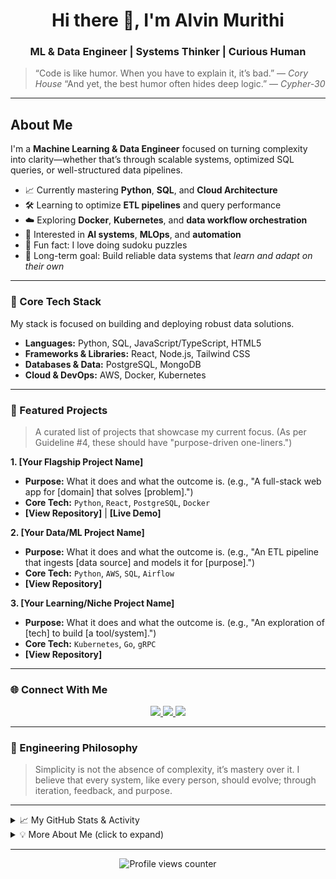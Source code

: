 <h1 align="center">Hi there 👋, I'm Alvin Murithi</h1>
<h3 align="center">ML & Data Engineer | Systems Thinker | Curious Human</h3>

> “Code is like humor. When you have to explain it, it’s bad.” — *Cory House*
> “And yet, the best humor often hides deep logic.” — *Cypher-30*

---

## About Me

I'm a **Machine Learning & Data Engineer** focused on turning complexity into clarity—whether that’s through scalable systems, optimized SQL queries, or well-structured data pipelines.

- 📈 Currently mastering **Python**, **SQL**, and **Cloud Architecture**
- 🛠️ Learning to optimize **ETL pipelines** and query performance
- ☁️ Exploring **Docker**, **Kubernetes**, and **data workflow orchestration**
- 🤖 Interested in **AI systems**, **MLOps**, and **automation**
- 🧩 Fun fact: I love doing sudoku puzzles
- 🎯 Long-term goal: Build reliable data systems that *learn and adapt on their own*

---

### 🧰 Core Tech Stack

My stack is focused on building and deploying robust data solutions.

* **Languages:** Python, SQL, JavaScript/TypeScript, HTML5
* **Frameworks & Libraries:** React, Node.js, Tailwind CSS
* **Databases & Data:** PostgreSQL, MongoDB
* **Cloud & DevOps:** AWS, Docker, Kubernetes

---

### 🚀 Featured Projects

> A curated list of projects that showcase my current focus. (As per Guideline #4, these should have "purpose-driven one-liners.")

**1. [Your Flagship Project Name]**
* **Purpose:** What it does and what the outcome is. (e.g., "A full-stack web app for [domain] that solves [problem].")
* **Core Tech:** `Python`, `React`, `PostgreSQL`, `Docker`
* **[View Repository]** | **[Live Demo]**

**2. [Your Data/ML Project Name]**
* **Purpose:** What it does and what the outcome is. (e.g., "An ETL pipeline that ingests [data source] and models it for [purpose].")
* **Core Tech:** `Python`, `AWS`, `SQL`, `Airflow`
* **[View Repository]**

**3. [Your Learning/Niche Project Name]**
* **Purpose:** What it does and what the outcome is. (e.g., "An exploration of [tech] to build [a tool/system].")
* **Core Tech:** `Kubernetes`, `Go`, `gRPC`
* **[View Repository]**

---

### 🌐 Connect With Me

<p align="center">
  <a href="mailto:ialvinmurithi@gmail.com">
    <img src="https://img.shields.io/badge/Email-D14836?style=for-the-badge&logo=gmail&logoColor=white" />
  </a>
  <a href="https://www.linkedin.com/in/alvin-murithi-0a0196328?utm_source=share&utm_campaign=share_via&utm_content=profile&utm_medium=ios_app">
    <img src="https://img.shields.io/badge/LinkedIn-0A66C2?style=for-the-badge&logo=linkedin&logoColor=white" />
  </a>
  <a href="https://github.com/cypher-30">
    <img src="https://img.shields.io/badge/GitHub-181717?style=for-the-badge&logo=github&logoColor=white" />
  </a>
</p>

---

### 🌌 Engineering Philosophy

> Simplicity is not the absence of complexity, it’s mastery over it.
> I believe that every system, like every person, should evolve; through iteration, feedback, and purpose.

---

<details>
<summary>📈 My GitHub Stats & Activity</summary>
<br/>
<p align="center">
  <img src="https://github-readme-stats.vercel.app/api?username=cypher-30&show_icons=true&theme=nord&hide_border=true&count_private=true" alt="GitHub Stats" />
  <img src="https://github-readme-streak-stats.herokuapp.com?user=cypher-30&theme=nord&hide_border=true&date_format=M%20j%5B,%20Y%5D" alt="GitHub Streak" />
</p>

<p align="center">
  <img src="https://github-readme-stats.vercel.app/api/top-langs/?username=cypher-30&layout=compact&langs_count=6&theme=nord&hide_border=true" alt="Top Languages" />
</p>
</details>

<details>
<summary>💡 More About Me (click to expand)</summary>
<br/>
-  I approach problems like puzzles: break them down, find patterns, build back stronger.
-  I love ambient and instrumental music while coding; it helps me enter a flow state.
-  Vision: To engineer data systems that think before they break.
-  Motto: *“If code is language, then debugging is philosophy.”*
</details>

---

<p align="center">
  <img src="https://komarev.com/ghpvc/?username=cypher-30&color=blue" alt="Profile views counter" />
</p>
